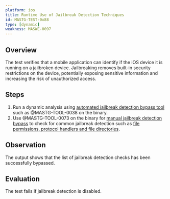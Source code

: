 ```yaml
---
platform: ios
title: Runtime Use of Jailbreak Detection Techniques
id: MASTG-TEST-0x88
type: [dynamic]
weakness: MASWE-0097
---
```


## Overview

The test verifies that a mobile application can identify if the iOS device it is running on a jailbroken device. Jailbreaking removes built-in security restrictions on the device, potentially exposing sensitive information and increasing the risk of unauthorized access.

## Steps

1. Run a dynamic analysis using [automated jailbreak detection bypass tool](../../../Document/0x06j-Testing-Resiliency-Against-Reverse-Engineering.md#automated-jailbreak-detection-bypass) such as @MASTG-TOOL-0038 on the binary.
2. Use @MASTG-TOOL-0073 on the binary for [manual jailbreak detection bypass](../../../Document/0x06j-Testing-Resiliency-Against-Reverse-Engineering.md#manual-jailbreak-detection-bypass) to check for common jailbreak detection such as [file permissions, protocol handlers and file directories](../../../Document/0x06j-Testing-Resiliency-Against-Reverse-Engineering.md#common-jailbreak-detection-checks).

## Observation

The output shows that the list of jailbreak detection checks has been successfully bypassed.

## Evaluation

The test fails if jailbreak detection is disabled.
